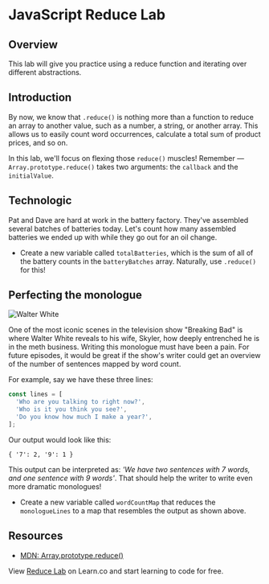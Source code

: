# JavaScript Reduce Lab

## Overview
This lab will give you practice using a reduce function and iterating over different abstractions. 

## Introduction
By now, we know that `.reduce()` is nothing more than a function to reduce an array to another value, such as a number, a string, or another array. This allows us to easily count word occurrences, calculate a total sum of product prices, and so on.

In this lab, we'll focus on flexing those `reduce()` muscles! Remember — `Array.prototype.reduce()` takes two arguments: the `callback` and the `initialValue`.

## Technologic
Pat and Dave are hard at work in the battery factory. They've assembled several batches of batteries today. Let's count how many assembled batteries we ended up with while they go out for an oil change.

* Create a new variable called `totalBatteries`, which is the sum of all of the battery counts in the `batteryBatches` array. Naturally, use `.reduce()` for this!

## Perfecting the monologue
![Walter White](https://media.giphy.com/media/YyOQPNOesPtWo/giphy.gif)

One of the most iconic scenes in the television show  "Breaking Bad" is where Walter White reveals to his wife, Skyler, how deeply entrenched he is in the meth business. Writing this monologue must have been a pain. For future episodes, it would be great if the show's writer could get an overview of the number of sentences mapped by word count.

For example, say we have these three lines:
```js
const lines = [
  'Who are you talking to right now?',
  'Who is it you think you see?',
  'Do you know how much I make a year?',
];
```

Our output would look like this:
```
{ '7': 2, '9': 1 }
```

This output can be interpreted as: _'We have two sentences with 7 words, and one sentence with 9 words'_. That should help the writer to write even more dramatic monologues!

* Create a new variable called `wordCountMap` that reduces the `monologueLines` to a map that resembles the output as shown above.

## Resources

* [MDN: Array.prototype.reduce()](https://developer.mozilla.org/en-US/docs/Web/JavaScript/Reference/Global_Objects/Array/Reduce)

<p class='util--hide'>View <a href='https://learn.co/lessons/javascript-reduce-lab'>Reduce Lab</a> on Learn.co and start learning to code for free.</p>
